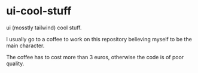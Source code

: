 # ui-cool-stuff
ui (mosstly tailwind) cool stuff.

I usually go to a coffee to work on this repository believing myself to be the main character. 

The coffee has to cost more than 3 euros, otherwise the code is of poor quality.

